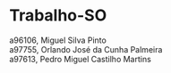 # Trabalho-SO
a96106, Miguel Silva Pinto  
a97755, Orlando José da Cunha Palmeira  
a97613, Pedro Miguel Castilho Martins
